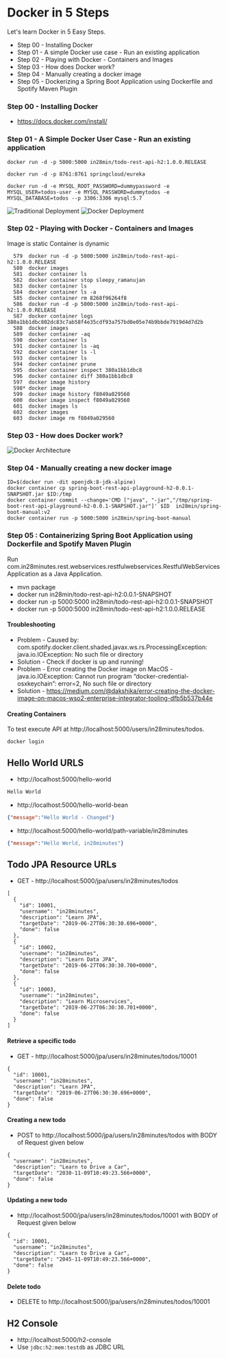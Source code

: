 # Docker in 5 Steps

Let's learn Docker in 5 Easy Steps. 

- Step 00 - Installing Docker
- Step 01 - A simple Docker use case - Run an existing application
- Step 02 - Playing with Docker - Containers and Images
- Step 03 - How does Docker work?
- Step 04 - Manually creating a docker image
- Step 05 - Dockerizing a Spring Boot Application using Dockerfile and Spotify Maven Plugin

### Step 00 - Installing Docker

- https://docs.docker.com/install/

### Step 01 - A Simple Docker User Case - Run an existing application

```
docker run -d -p 5000:5000 in28min/todo-rest-api-h2:1.0.0.RELEASE
```

```
docker run -d -p 8761:8761 springcloud/eureka
```

```
docker run -d -e MYSQL_ROOT_PASSWORD=dummypassword -e MYSQL_USER=todos-user -e MYSQL_PASSWORD=dummytodos -e MYSQL_DATABASE=todos --p 3306:3306 mysql:5.7
```


![Traditional Deployment](images/docker-traditional-deployment.png)
![Docker Deployment](images/docker-zz-deployment.png)


### Step 02 - Playing with Docker - Containers and Images

Image is static
Container is dynamic
```
  579  docker run -d -p 5000:5000 in28min/todo-rest-api-h2:1.0.0.RELEASE
  580  docker images
  581  docker container ls
  582  docker container stop sleepy_ramanujan
  583  docker container ls
  584  docker container ls -a
  585  docker container rm 8268f96264f8
  586  docker run -d -p 5000:5000 in28min/todo-rest-api-h2:1.0.0.RELEASE
  587  docker container logs 380a1bb1dbc802dc83c7ab58f4e35cdf93a757bd0e05e74b9bbde7919d4d7d2b
  588  docker images
  589  docker container -aq
  590  docker container ls
  591  docker container ls -aq
  592  docker container ls -l
  593  docker container ls
  594  docker container prune
  595  docker container inspect 380a1bb1dbc8
  596  docker container diff 380a1bb1dbc8
  597  docker image history 
  598* docker image
  599  docker image history f8049a029560
  600  docker image inspect f8049a029560
  601  docker images ls
  602  docker images
  603  docker image rm f8049a029560
```

### Step 03 - How does Docker work?

![Docker Architecture](images/docker-architecture.png)

### Step 04 - Manually creating a new docker image

```
ID=$(docker run -dit openjdk:8-jdk-alpine)
docker container cp spring-boot-rest-api-playground-h2-0.0.1-SNAPSHOT.jar $ID:/tmp
docker container commit --change='CMD ["java", "-jar","/tmp/spring-boot-rest-api-playground-h2-0.0.1-SNAPSHOT.jar"]' $ID  in28min/spring-boot-manual:v2
docker container run -p 5000:5000 in28min/spring-boot-manual
```

### Step 05 : Containerizing Spring Boot Application using Dockerfile and Spotify Maven Plugin

Run com.in28minutes.rest.webservices.restfulwebservices.RestfulWebServicesApplication as a Java Application.

- mvn package
- docker run in28min/todo-rest-api-h2:0.0.1-SNAPSHOT
- docker run -p 5000:5000 in28min/todo-rest-api-h2:0.0.1-SNAPSHOT
- docker run -p 5000:5000 in28min/todo-rest-api-h2:1.0.0.RELEASE

#### Troubleshooting

- Problem - Caused by: com.spotify.docker.client.shaded.javax.ws.rs.ProcessingException: java.io.IOException: No such file or directory
- Solution - Check if docker is up and running!
- Problem - Error creating the Docker image on MacOS - java.io.IOException: Cannot run program “docker-credential-osxkeychain”: error=2, No such file or directory
- Solution - https://medium.com/@dakshika/error-creating-the-docker-image-on-macos-wso2-enterprise-integrator-tooling-dfb5b537b44e

#### Creating Containers

To test execute API at http://localhost:5000/users/in28minutes/todos.

```
docker login
```


## Hello World URLS

- http://localhost:5000/hello-world

```txt
Hello World
```

- http://localhost:5000/hello-world-bean

```json
{"message":"Hello World - Changed"}
```

- http://localhost:5000/hello-world/path-variable/in28minutes

```json
{"message":"Hello World, in28minutes"}
```


## Todo JPA Resource URLs

- GET - http://localhost:5000/jpa/users/in28minutes/todos

```
[
  {
    "id": 10001,
    "username": "in28minutes",
    "description": "Learn JPA",
    "targetDate": "2019-06-27T06:30:30.696+0000",
    "done": false
  },
  {
    "id": 10002,
    "username": "in28minutes",
    "description": "Learn Data JPA",
    "targetDate": "2019-06-27T06:30:30.700+0000",
    "done": false
  },
  {
    "id": 10003,
    "username": "in28minutes",
    "description": "Learn Microservices",
    "targetDate": "2019-06-27T06:30:30.701+0000",
    "done": false
  }
]
```

#### Retrieve a specific todo

- GET - http://localhost:5000/jpa/users/in28minutes/todos/10001

```
{
  "id": 10001,
  "username": "in28minutes",
  "description": "Learn JPA",
  "targetDate": "2019-06-27T06:30:30.696+0000",
  "done": false
}
```

#### Creating a new todo

- POST to http://localhost:5000/jpa/users/in28minutes/todos with BODY of Request given below

```
{
  "username": "in28minutes",
  "description": "Learn to Drive a Car",
  "targetDate": "2030-11-09T10:49:23.566+0000",
  "done": false
}
```

#### Updating a new todo

- http://localhost:5000/jpa/users/in28minutes/todos/10001 with BODY of Request given below

```
{
  "id": 10001,
  "username": "in28minutes",
  "description": "Learn to Drive a Car",
  "targetDate": "2045-11-09T10:49:23.566+0000",
  "done": false
}
```

#### Delete todo

- DELETE to http://localhost:5000/jpa/users/in28minutes/todos/10001


## H2 Console

- http://localhost:5000/h2-console
- Use `jdbc:h2:mem:testdb` as JDBC URL 